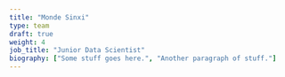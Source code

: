```yaml
---
title: "Monde Sinxi"
type: team
draft: true
weight: 4
job_title: "Junior Data Scientist"
biography: ["Some stuff goes here.", "Another paragraph of stuff."]
---
```

